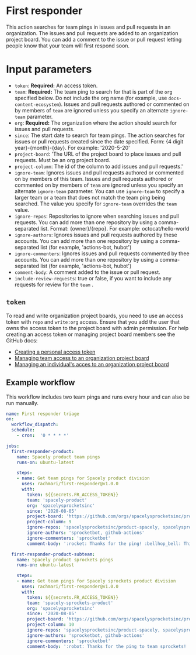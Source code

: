 # First responder

This action searches for team pings in issues and pull requests in an organization. The issues and pull requests are added to an organization project board. You can add a comment to the issue or pull request letting people know that your team will first respond soon.

# Input parameters

- `token`: **Required:** An access token.
- `team`: **Required:** The team ping to search for that is part of the `org` specified below. Do not include the org name (for example, use `docs-content-ecosystem`). Issues and pull requests authored or commented on by members of `team` are ignored unless you specify an alternate `ignore-team` parameter.
- `org`: **Required:** The organization where the action should search for issues and pull requests.
- `since`: The start date to search for team pings. The action searches for issues or pull requests created since the date specified. Form: {4 digit year}-{month}-{day}. For example: '2020-5-20'
- `project-board`: 'The URL of the project board to place issues and pull requests. Must be an org project board.
- `project-column`: The id of the column to add issues and pull requests.'
- `ignore-team`: Ignores issues and pull requests authored or commented on by members of this team. Issues and pull requests authored or commented on by members of `team` are ignored unless you specify an alternate `ignore-team` parameter. You can use `ignore-team` to specify a larger team or a team that does not match the team ping being searched. The value you specify for `ignore-team` overrides the `team` value.
- `ignore-repos`: Repositories to ignore when searching issues and pull requests. You can add more than one repository by using a comma-separated list. Format: {owner}/{repo}. For example: octocat/hello-world
- `ignore-authors`: Ignores issues and pull requests authored by these accounts. You can add more than one repository by using a comma-separated list (for example, 'actions-bot, hubot')
- `ignore-commenters`: Ignores issues and pull requests commented by thee accounts. You can add more than one repository by using a comma-separated list (for example, 'actions-bot, hubot')
- `comment-body`: A comment added to the issue or pull request.
- `include-review-requests`: true or false, if you want to include any requests for review for the `team` .

## `token`

To read and write organization project boards, you need to use an access token with `repo` and `write:org` access. Ensure that you add the user that owns the access token to the project board with admin permission. For help creating an access token or managing project board members see the GitHub docs:
- [Creating a personal access token](https://docs.github.com/en/github/authenticating-to-github/creating-a-personal-access-token#creating-a-token)
- [Managing team access to an organization project board](https://docs.github.com/en/github/setting-up-and-managing-organizations-and-teams/managing-team-access-to-an-organization-project-board)
- [Managing an individual's acces to an organization project board](https://docs.github.com/en/github/setting-up-and-managing-organizations-and-teams/managing-an-individuals-access-to-an-organization-project-board)


## Example workflow

This workflow includes two team pings and runs every hour and can also be run manually.

```yml
name: First responder triage
on:
  workflow_dispatch:
  schedule:
    - cron:  '0 * * * *'

jobs:
  first-responder-product:
    name: Spacely product team pings
    runs-on: ubuntu-latest

    steps:
    - name: Get team pings for Spacely product division
      uses: rachmari/first-responder@v1.0.0
      with:
        token: ${{secrets.FR_ACCESS_TOKEN}}
        team: 'spacely-product'
        org: 'spacelysprocketsinc'
        since: '2020-08-05'
        project-board: 'https://github.com/orgs/spacelysprocketsinc/projects/1'
        project-column: 9
        ignore-repos: 'spacelysprocketsinc/product-spacely, spacelysprocketsinc/product-spacely-sprockets'
        ignore-authors: 'sprocketbot, github-actions'
        ignore-commenters: 'sprocketbot'
        comment-body: ':rocket: Thanks for the ping! :bellhop_bell: This issue was added to our first-responder project board. A team member will be along shortly to review this issue.'

  first-responder-product-subteam:
    name: Spacely product sprockets pings
    runs-on: ubuntu-latest

    steps:
    - name: Get team pings for Spacely sprockets product division
      uses: rachmari/first-responder@v1.0.0
      with:
        token: ${{secrets.FR_ACCESS_TOKEN}}
        team: 'spacely-sprockets-product'
        org: 'spacelysprocketsinc'
        since: '2020-08-05'
        project-board: 'https://github.com/orgs/spacelysprocketsinc/projects/1'
        project-column: 10
        ignore-repos: 'spacelysprocketsinc/product-spacely, spacelysprocketsinc/product-spacely-sprockets'
        ignore-authors: 'sprocketbot, github-actions'
        ignore-commenters: 'sprocketbot'
        comment-body: ':robot: Thanks for the ping to team sprockets! :bellhop_bell: This issue was added to our first-responder project board. A team member will be along shortly to review this issue.'

```
